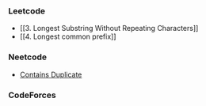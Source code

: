 ### Leetcode
- [[3. Longest Substring Without Repeating Characters]]
- [[4. Longest common prefix]]

### Neetcode
-  [Contains Duplicate](Contains%20Duplicate.md)

### CodeForces